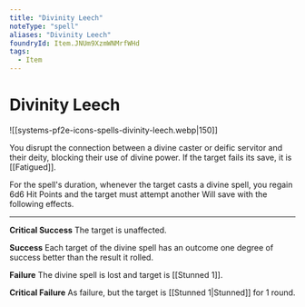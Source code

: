 ```yaml
---
title: "Divinity Leech"
noteType: "spell"
aliases: "Divinity Leech"
foundryId: Item.JNUm9XzmWNMrfWHd
tags:
  - Item
---
```


# Divinity Leech
![[systems-pf2e-icons-spells-divinity-leech.webp|150]]

You disrupt the connection between a divine caster or deific servitor and their deity, blocking their use of divine power. If the target fails its save, it is [[Fatigued]].

For the spell's duration, whenever the target casts a divine spell, you regain 6d6 Hit Points and the target must attempt another Will save with the following effects.

* * *

**Critical Success** The target is unaffected.

**Success** Each target of the divine spell has an outcome one degree of success better than the result it rolled.

**Failure** The divine spell is lost and target is [[Stunned 1]].

**Critical Failure** As failure, but the target is [[Stunned 1|Stunned]] for 1 round.
